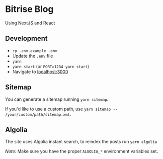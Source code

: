 # Bitrise Blog

Using NextJS and React

## Development

- `cp .env.example .env`
- Update the `.env` file
- `yarn`
- `yarn start` (or `PORT=1234 yarn start`)
- Navigate to [localhost:3000](http://localhost:3000)

## Sitemap

You can generate a sitemap running `yarn sitemap`.

If you'd like to use a custom path, use `yarn sitemap -- /your/custom/path/sitemap.xml`.

## Algolia

The site uses Algolia instant search, to reindex the posts run `yarn algolia`

*Note:* Make sure you have the proper `ALGOLIA_*` environment variables set.
